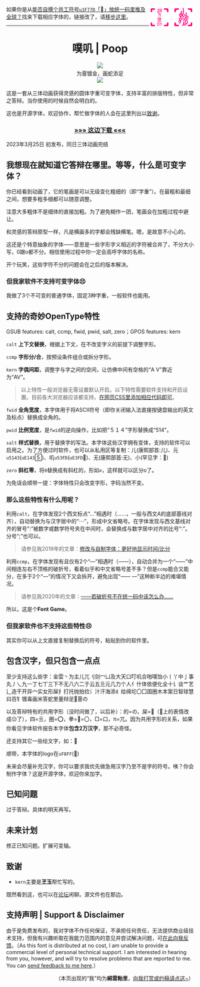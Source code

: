 <a href="https://github.com/MY1L/icense"><img src="https://github.com/MY1L/icense/raw/main/Seal.svg" align="right" width="120" height="64"/></a>

如果你是从[能否自撰个共工符号`u1F77D`「🝽」放统一码里推及全球？](https://www.bilibili.com/video/BV1Gd4y1R7Mj/)找来下载相应字体的，链接改了，请[移步这里](https://github.com/MY1L/Unicode/releases/tag/NotoUni7)。

----

<h1 align="center">噗叽 | Poop</h1>
<p align="center">
<a href="https://afdian.net/@FairyFloss" target="_blank">
<img src="https://user-images.githubusercontent.com/58043328/227652884-7dfc1e74-b947-4dcb-ab4d-b50ca8799e06.png">
</a><br/>为𠷡镀金，画蛇添足<br/>
<img src="https://user-images.githubusercontent.com/58043328/227654992-f7a817bb-8ae5-4762-896c-8a40738fb3b6.gif">
</p>

这是一套从三体动画获得灵感的圆体字重可变字体，支持丰富的排版特性，但非常之答辩。当你使用的时候自然会明白的。

这也是开源字体，欢迎协作，帮忙做字体的人会在这里列出以[致谢](#致谢)。

<h3 align="center"><a href="https://github.com/MY1L/FontGame/releases"><strong>»»» 这边下载 «««</strong></a></h3>

2023年3月25日 初发布，同日三体动画完结

## 我想现在就知道它答辩在哪里。等等，什么是可变字体？
你已经看到动画了，它的笔画是可以无级变化粗细的（即“字重”）。在最粗和最细之间，想要多粗多细都可以随意调整。

注意大多粗体不是细体的直接加粗。为了避免糊作一团，笔画会在加粗过程中避让。

和灵感的答辩原型一样，凡是横画多的字都会残缺横笔。嗯，是故意不小心的。

这还是个特意抽象的字体——意思是一些字形字义相近的字符被合并了，不分大小写，0跟o都不分。相信使用过程中你一定会高呼字体的名称。

开个玩笑，这些字符不分的问题会在之后的版本解决。

### 但我家软件不支持可变字体😣
我做了3个不可变的普通字体，固定3种字重，一般软件也能用。

## 支持的奇妙OpenType特性
GSUB features: calt, ccmp, fwid, pwid, salt, zero；GPOS features: kern

`calt` **上下文替换**，根据上下文，在不改变字义的前提下调整字形。

`ccmp` **字形分/合**，按预设条件组合或拆分字形。

`kern` **字偶间距**，调整字与字之间的空间，让仿佛中间有空格的“A V”靠近为“AV”。

> 以上特性一般浏览器无需设置默认开启。以下特性需要软件支持和开启设置。目前各大浏览器应该都支持，[在网页CSS里添加相应代码即可](https://developer.mozilla.org/zh-CN/docs/Web/CSS/CSS_Fonts/OpenType_fonts_guide "OpenType字体特性指南 - CSS | MDN")。

`fwid` **全角宽度**，本字体用于将ASCII符号（即你关闭输入法直接按键盘输出的英文及标点）替换成全角的。

`pwid` **比例宽度**，是`fwid`的逆向操作，比如把“５１４”字形替换成“514”。

`salt` **样式替换**，用于替换字的写法。本字体这些汉字拥有变体，支持的软件可以启用之。为了方便过时软件，也可以从私用区等复制：儿(康熙部首:⼉)、元`u5143`(`uE143`)、叽`u53FD`(`uE3FD`)、无(康熙部首:⽆)、小(罕见字：𡭔)

`zero` **斜杠零**，将`0`替换成有斜杠的，形如`∅`，这样就可以区分o了。

为免误会顺带一提：字体特性只会改变字形，字码当然不变。

### 那么这些特性有什么用呢？
利用`calt`，在字体发现2个西文标点“…”相遇时（……，一般与西文A的底部基线对齐），自动替换为与汉字居中的“⋯”，形成中文省略号。在字体发现与西文基线对齐的冒号“:”被数字或数学符号夹在中间时，会替换成与数字居中对齐的比号“∶”。分号“;”也可以。
> 请参见我2019年的文章：[修改与自制字体：更好地显示时间/比分](https://www.bilibili.com/read/cv4146730)

利用`ccmp`，在字体发现有且仅有2个“—”相遇时（——），自动合并为一个“⸺”中间相连左右不顶格的破折号，看着似乎和中文省略号差不多？但是`ccmp`能合又能分，在多于2个“—”的情况下又会拆开，避免出现“⸺ —”这种断半边的难堪情况。
> 请参见我2020年的文章：[——若破折号不在统一码中该怎么办……](https://www.bilibili.com/read/cv8280047#reply8280047)

所以，这是个**Font Game**。

### 但我家软件也不支持这些特性😣
其实你可以从上文直接复制替换后的符号，粘贴到你的软件里。

## 包含汉字，但只包含一点点
至少支持这么些字：金雲丶为主儿兀刂剑冖凵及大天口叮叽合啪噗饴小丨丫中亅事丸丿乀九一丁七丅三下不无八六二于云五亖元几力个人亻什体依便化全十讠谈艹艺辶造干开异宀实女形屎扌打托抛拍捡氵汁汗海添纟给绵坨〇囗国圈木本案日智球慧曰百钅镀毒画米答蛇里量辩足𡭔𠷡の

以及答辩特有的共用字形（没时间做了，以后补）：的=の，屎=💩（💩上的表情改成😑了），四=亖，圈=⭕，拳=👊=〇，□=口，π=兀。因为共用字形的关系，如果你看见字体软件报告本字体**包含2万汉字**，那不必奇怪。

还支持其它一些绘文字，如：👐

顺带，本字体的logo在`uF8FF`()

未来会尽量补充汉字，你可以要求我优先做急用汉字乃至不是字的符号。咦？你会制作字体？这是开源字体，欢迎你来加字。

## 已知问题
过于答辩。具体的明天再写。

## 未来计划
修正已知问题。扩展可变轴。

## 致谢
- `kern`主要是**玊玉**帮忙写的。

既然看到这，也可以在[论坛][disc]闲聊。源文件也在那边。

## 支持声明 | Support & Disclaimer
由于是免费发布的，我对字体不作任何保证，不承担任何责任，无法提供商业级技术支持，但我有兴趣听取在我能力范围内的意见并尝试解决问题，可[在此向我反馈][isss]。（As this font is distributed at no cost, I am unable to provide a commercial level of personal technical support. I am interested in hearing from you, however, and will try to resolve problems that are reported to me. You can [send feedback to me here][isss].）

<p align="right">（本页出现的“我”均为<strong>綿雲飴里</strong>，<a href="https://afdian.net/@FairyFloss">向我打赏或约稿请点这~</a>）</p>

[isss]: ../../issues
[disc]: ../../discussions
